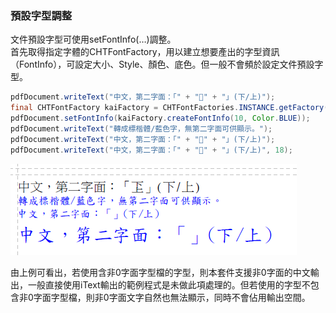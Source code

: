 ### 預設字型調整

文件預設字型可使用setFontInfo\(…\)調整。  
首先取得指定字體的CHTFontFactory，用以建立想要產出的字型資訊（FontInfo），可設定大小、Style、顏色、底色。但一般不會頻於設定文件預設字型。

```java
pdfDocument.writeText("中文，第二字面：「" + "𠀝" + "」(下/上)");
final CHTFontFactory kaiFactory = CHTFontFactories.INSTANCE.getFactory(WindowsFont.KAI);
pdfDocument.setFontInfo(kaiFactory.createFontInfo(10, Color.BLUE));
pdfDocument.writeText("轉成標楷體/藍色字，無第二字面可供顯示。");
pdfDocument.writeText("中文，第二字面：「" + "𠀝" + "」(下/上)");
pdfDocument.writeText("中文，第二字面：「" + "𠀝" + "」(下/上)", 18);
```

![](/assets/ch03/change-fonts-2.png)

由上例可看出，若使用含非0字面字型檔的字型，則本套件支援非0字面的中文輸出，一般直接使用iText輸出的範例程式是未做此項處理的。但若使用的字型不包含非0字面字型檔，則非0字面文字自然也無法顯示，同時不會佔用輸出空間。

